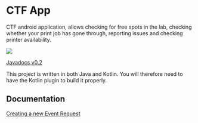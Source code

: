# CTF App

CTF android application, allows checking for free spots in the lab, checking
whether your print job has gone through, reporting issues and checking 
printer availability.

<!--Current Release 0.2-->

[![](https://jitpack.io/v/CTFMcGill/CTF-Android.svg)](https://jitpack.io/#CTFMcGill/CTF-Android)

[Javadocs v0.2](https://jitpack.io/com/github/CTFMcGill/CTF-Android/v0.2/javadoc/)

This project is written in both Java and Kotlin. You will therefore need to have the Kotlin plugin to build it properly.

## Documentation

[Creating a new Event Request](https://github.com/CTFMcGill/CTF-Android/blob/master/EventRequests.md)



